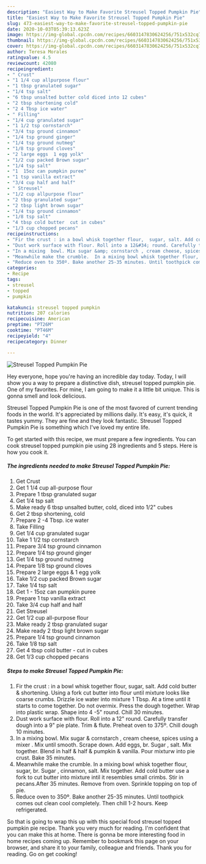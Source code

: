 ```yaml
---
description: "Easiest Way to Make Favorite Streusel Topped Pumpkin Pie"
title: "Easiest Way to Make Favorite Streusel Topped Pumpkin Pie"
slug: 473-easiest-way-to-make-favorite-streusel-topped-pumpkin-pie
date: 2020-10-03T05:39:13.623Z
image: https://img-global.cpcdn.com/recipes/6603147830624256/751x532cq70/streusel-topped-pumpkin-pie-recipe-main-photo.jpg
thumbnail: https://img-global.cpcdn.com/recipes/6603147830624256/751x532cq70/streusel-topped-pumpkin-pie-recipe-main-photo.jpg
cover: https://img-global.cpcdn.com/recipes/6603147830624256/751x532cq70/streusel-topped-pumpkin-pie-recipe-main-photo.jpg
author: Teresa Morales
ratingvalue: 4.5
reviewcount: 42080
recipeingredient:
- " Crust"
- "1 1/4 cup allpurpose flour"
- "1 tbsp granulated sugar"
- "1/4 tsp salt"
- "6 tbsp unsalted butter cold diced into 12 cubes"
- "2 tbsp shortening cold"
- "2 4 Tbsp ice water"
- " Filling"
- "1/4 cup granulated sugar"
- "1 1/2 tsp cornstarch"
- "3/4 tsp ground cinnamon"
- "1/4 tsp ground ginger"
- "1/4 tsp ground nutmeg"
- "1/8 tsp ground cloves"
- "2 large eggs  1 egg yolk"
- "1/2 cup packed Brown sugar"
- "1/4 tsp salt"
- "1  15oz can pumpkin puree"
- "1 tsp vanilla extract"
- "3/4 cup half and half"
- " Streusel"
- "1/2 cup allpurpose flour"
- "2 tbsp granulated sugar"
- "2 tbsp light brown sugar"
- "1/4 tsp ground cinnamon"
- "1/8 tsp salt"
- "4 tbsp cold butter  cut in cubes"
- "1/3 cup chopped pecans"
recipeinstructions:
- "Fir the crust : in a bowl whisk together flour,  sugar, salt. Add cold butter &amp; shortening. Using a fork cut butter into flour until mixture looks like coarse crumbs.  Drizzle ice water into mixture 1 Tbsp. At a time until it starts to come together.  Do not overmix. Press the dough together. Wrap into plastic wrap. Shape into 4 -5&#34; round. Chill 30 minutes."
- "Dust work surface with flour. Roll into a 12&#34; round. Carefully transfer dough into a 9&#34; pie plate. Trim &amp; flute. Preheat oven to 375º. Chill dough 10 minutes."
- "In a mixing  bowl. Mix sugar &amp; cornstarch , cream cheese, spices using a mixer . Mix until smooth. Scrape down. Add eggs, br. Sugar , salt. Mix together.  Blend in half &amp; half &amp; pumpkin &amp; vanilla.  Pour mixturw into pie crust. Bake 35 minutes."
- "Meanwhile make the crumble.  In a mixing bowl whisk together flour,  sugar, br. Sugar , cinnamon,  salt. Mix together.  Add cold butter use a fork to cut butter into  mixture intil it resembles small crimbs. Stir in pecans.After 35 minutes. Remove from oven. Sprinkle topping on top of pie."
- "Reduce oven to 350º. Bake another 25-35 minutes. Until toothpick comes out clean cool completely.  Then chill 1-2 hours. Keep refrigerated."
categories:
- Recipe
tags:
- streusel
- topped
- pumpkin

katakunci: streusel topped pumpkin 
nutrition: 207 calories
recipecuisine: American
preptime: "PT26M"
cooktime: "PT46M"
recipeyield: "4"
recipecategory: Dinner

---
```



![Streusel Topped Pumpkin Pie](https://img-global.cpcdn.com/recipes/6603147830624256/751x532cq70/streusel-topped-pumpkin-pie-recipe-main-photo.jpg)

Hey everyone, hope you're having an incredible day today. Today, I will show you a way to prepare a distinctive dish, streusel topped pumpkin pie. One of my favorites. For mine, I am going to make it a little bit unique. This is gonna smell and look delicious.

Streusel Topped Pumpkin Pie is one of the most favored of current trending foods in the world. It's appreciated by millions daily. It's easy, it's quick, it tastes yummy. They are fine and they look fantastic. Streusel Topped Pumpkin Pie is something which I've loved my entire life.




To get started with this recipe, we must prepare a few ingredients. You can cook streusel topped pumpkin pie using 28 ingredients and 5 steps. Here is how you cook it.

<!--inarticleads1-->

##### The ingredients needed to make Streusel Topped Pumpkin Pie:

1. Get  Crust
1. Get 1 1/4 cup all-purpose flour
1. Prepare 1 tbsp granulated sugar
1. Get 1/4 tsp salt
1. Make ready 6 tbsp unsalted butter, cold, diced into 1/2&#34; cubes
1. Get 2 tbsp shortening, cold
1. Prepare 2 -4 Tbsp. ice water
1. Take  Filling
1. Get 1/4 cup granulated sugar
1. Take 1 1/2 tsp cornstarch
1. Prepare 3/4 tsp ground cinnamon
1. Prepare 1/4 tsp ground ginger
1. Get 1/4 tsp ground nutmeg
1. Prepare 1/8 tsp ground cloves
1. Prepare 2 large eggs &amp; 1 egg yolk
1. Take 1/2 cup packed Brown sugar
1. Take 1/4 tsp salt
1. Get 1 - 15oz can pumpkin puree
1. Prepare 1 tsp vanilla extract
1. Take 3/4 cup half and half
1. Get  Streusel
1. Get 1/2 cup all-purpose flour
1. Make ready 2 tbsp granulated sugar
1. Make ready 2 tbsp light brown sugar
1. Prepare 1/4 tsp ground cinnamon
1. Take 1/8 tsp salt
1. Get 4 tbsp cold butter - cut in cubes
1. Get 1/3 cup chopped pecans




<!--inarticleads2-->

##### Steps to make Streusel Topped Pumpkin Pie:

1. Fir the crust : in a bowl whisk together flour,  sugar, salt. Add cold butter &amp; shortening. Using a fork cut butter into flour until mixture looks like coarse crumbs.  Drizzle ice water into mixture 1 Tbsp. At a time until it starts to come together.  Do not overmix. Press the dough together. Wrap into plastic wrap. Shape into 4 -5&#34; round. Chill 30 minutes.
1. Dust work surface with flour. Roll into a 12&#34; round. Carefully transfer dough into a 9&#34; pie plate. Trim &amp; flute. Preheat oven to 375º. Chill dough 10 minutes.
1. In a mixing  bowl. Mix sugar &amp; cornstarch , cream cheese, spices using a mixer . Mix until smooth. Scrape down. Add eggs, br. Sugar , salt. Mix together.  Blend in half &amp; half &amp; pumpkin &amp; vanilla.  Pour mixturw into pie crust. Bake 35 minutes.
1. Meanwhile make the crumble.  In a mixing bowl whisk together flour,  sugar, br. Sugar , cinnamon,  salt. Mix together.  Add cold butter use a fork to cut butter into  mixture intil it resembles small crimbs. Stir in pecans.After 35 minutes. Remove from oven. Sprinkle topping on top of pie.
1. Reduce oven to 350º. Bake another 25-35 minutes. Until toothpick comes out clean cool completely.  Then chill 1-2 hours. Keep refrigerated.




So that is going to wrap this up with this special food streusel topped pumpkin pie recipe. Thank you very much for reading. I'm confident that you can make this at home. There is gonna be more interesting food in home recipes coming up. Remember to bookmark this page on your browser, and share it to your family, colleague and friends. Thank you for reading. Go on get cooking!
